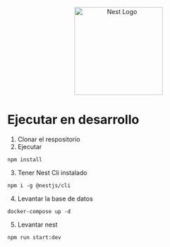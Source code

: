 <p align="center">
  <a href="http://nestjs.com/" target="blank"><img src="https://nestjs.com/img/logo-small.svg" width="200" alt="Nest Logo" /></a>
</p>

# Ejecutar en desarrollo

1. Clonar el respositorio
2. Ejecutar

```
npm install
```

3. Tener Nest Cli instalado

```
npm i -g @nestjs/cli
```

4. Levantar la base de datos

```
docker-compose up -d
```

5. Levantar nest

```
npm run start:dev
```
